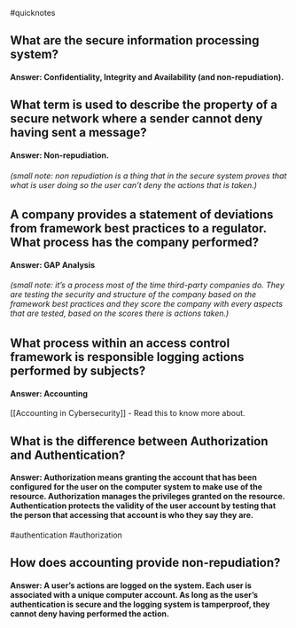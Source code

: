 #quicknotes 
## What are the secure information processing system?
#### Answer: Confidentiality, Integrity and Availability (and non-repudiation).

## What term is used to describe the property of a secure network where a sender cannot deny having sent a message?

#### Answer: Non-repudiation.
###### (small note: non repudiation is a thing that in the secure system proves that what is user doing so the user can’t deny the actions that is taken.)

## A company provides a statement of deviations from framework best practices to a regulator. What process has the company performed?

#### Answer: GAP Analysis
###### (small note: it’s a process most of the time third-party companies do. They are testing the security and structure of the company based on the framework best practices and they score the company with every aspects that are tested, based on the scores there is actions taken.)

## What process within an access control framework is responsible logging actions performed by subjects?

#### Answer: Accounting
[[Accounting in Cybersecurity]] - Read this to know more about.

## What is the difference between Authorization and Authentication?

#### Answer: Authorization means granting the account that has been configured for the user on the computer system to make use of the resource. Authorization manages the privileges granted on the resource. Authentication protects the validity of the user account by testing that the person that accessing that account is who they say they are.

#authentication #authorization 

## How does accounting provide non-repudiation?

#### Answer: A user’s actions are logged on the system. Each user is associated with a unique computer account. As long as the user’s authentication is secure and the logging system is tamperproof, they cannot deny having performed the action.

